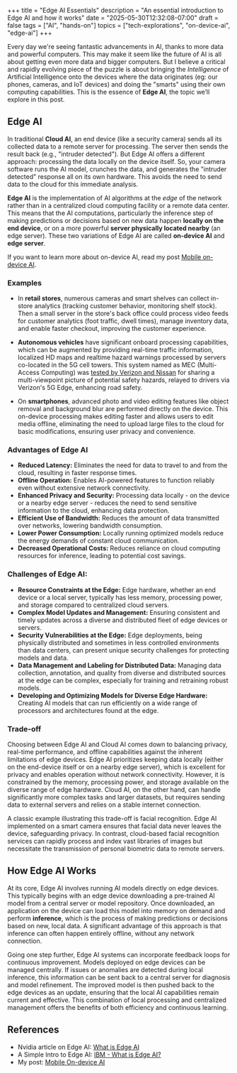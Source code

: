+++
title = "Edge AI Essentials"
description = "An essential introduction to Edge AI and how it works"
date = "2025-05-30T12:32:08-07:00"
draft = false
tags = ["AI", "hands-on"]
topics = ["tech-explorations", "on-device-ai", "edge-ai"]
+++

Every day we're seeing fantastic advancements in AI, thanks to more data and powerful computers. This may make it seem like the future of AI is all about getting even more data and bigger computers. But I believe a critical and rapidly evolving piece of the puzzle is about bringing the *Intelligence* of Artificial Intelligence onto the devices where the data originates (eg: our phones, cameras, and IoT devices) and doing the "smarts" using their own computing capabilities. This is the essence of **Edge AI**, the topic we’ll explore in this post.

## Edge AI
In traditional **Cloud AI**, an end device (like a security camera) sends all its collected data to a remote server for processing. The server then sends the result back (e.g., "intruder detected"). But Edge AI offers a different approach: processing the data locally on the device itself. So, your camera software runs the AI model, crunches the data, and generates the "intruder detected" response all on its own hardware. This avoids the need to send data to the cloud for this immediate analysis.

**Edge AI** is the implementation of AI algorithms at the *edge* of the network rather than in a centralized cloud computing facility or a remote data center. This means that the AI computations, particularly the inference step of making predictions or decisions based on new data happen **locally on the end device**, or on a more powerful **server physically located nearby** (an edge server). These two variations of Edge AI are called **on-device AI** and **edge server**.

If you want to learn more about on-device AI, read my post [Mobile on-device AI](/post/mobile-ondevice-ai).

### Examples
- In **retail stores**, numerous cameras and smart shelves can collect in-store analytics (tracking customer behavior, monitoring shelf stock). Then a small server in the store's back office could process video feeds for customer analytics (foot traffic, dwell times), manage inventory data, and enable faster checkout, improving the customer experience.

- **Autonomous vehicles** have significant onboard processing capabilities, which can be augmented by providing real-time traffic information, localized HD maps and realtime hazard warnings processed by servers co-located in the 5G cell towers. This system named as MEC (Multi-Access Computing) was [tested by Verizon and Nissan](https://www.rcrwireless.com/20211021/telco-cloud/verizon-and-nissan-demonstrate-edge-computing-for-improved-connected-vehicle-communication) for sharing a multi-viewpoint picture of potential safety hazards, relayed to drivers via Verizon's 5G Edge, enhancing road safety.

- On **smartphones**, advanced photo and video editing features like object removal and background blur are performed directly on the device. This on-device processing makes editing faster and allows users to edit media offline, eliminating the need to upload large files to the cloud for basic modifications, ensuring user privacy and convenience.

### Advantages of Edge AI
*   **Reduced Latency:** Eliminates the need for data to travel to and from the cloud, resulting in faster response times.
*   **Offline Operation:** Enables AI-powered features to function reliably even without extensive network connectivity.
*   **Enhanced Privacy and Security:** Processing data locally - on the device or a nearby edge server - reduces the need to send sensitive information to the cloud, enhancing data protection.
*   **Efficient Use of Bandwidth:** Reduces the amount of data transmitted over networks, lowering bandwidth consumption.
*   **Lower Power Consumption:** Locally running optimized models reduce the energy demands of constant cloud communication.
*   **Decreased Operational Costs:** Reduces reliance on cloud computing resources for inference, leading to potential cost savings.

### Challenges of Edge AI:

*   **Resource Constraints at the Edge:** Edge hardware, whether an end device or a local server, typically has less memory, processing power, and storage compared to centralized cloud servers.
*   **Complex Model Updates and Management:** Ensuring consistent and timely updates across a diverse and distributed fleet of edge devices or servers.
*   **Security Vulnerabilities at the Edge:** Edge deployments, being physically distributed and sometimes in less controlled environments than data centers, can present unique security challenges for protecting models and data.
*   **Data Management and Labeling for Distributed Data:** Managing data collection, annotation, and quality from diverse and distributed sources at the edge can be complex, especially for training and retraining robust models.
*   **Developing and Optimizing Models for Diverse Edge Hardware:** Creating AI models that can run efficiently on a wide range of processors and architectures found at the edge.

### Trade-off
Choosing between Edge AI and Cloud AI comes down to balancing privacy, real-time performance, and offline capabilities against the inherent limitations of edge devices. Edge AI prioritizes keeping data locally (either on the end-device itself or on a nearby edge server), which is excellent for privacy and enables operation without network connectivity. However, it is constrained by the memory, processing power, and storage available on the diverse range of edge hardware. Cloud AI, on the other hand, can handle significantly more complex tasks and larger datasets, but requires sending data to external servers and relies on a stable internet connection.

A classic example illustrating this trade-off is facial recognition. Edge AI implemented on a smart camera ensures that facial data never leaves the device, safeguarding privacy. In contrast, cloud-based facial recognition services can rapidly process and index vast libraries of images but necessitate the transmission of personal biometric data to remote servers.

## How Edge AI Works
At its core, Edge AI involves running AI models directly on edge devices. This typically begins with an edge device downloading a pre-trained AI model from a central server or model repository. Once downloaded, an application on the device can load this model into memory on demand and perform **inference**, which is the process of making predictions or decisions based on new, local data. A significant advantage of this approach is that inference can often happen entirely offline, without any network connection.

Going one step further, Edge AI systems can incorporate feedback loops for continuous improvement. Models deployed on edge devices can be managed centrally. If issues or anomalies are detected during local inference, this information can be sent back to a central server for diagnosis and model refinement. The improved model is then pushed back to the edge devices as an update, ensuring that the local AI capabilities remain current and effective. This combination of local processing and centralized management offers the benefits of both efficiency and continuous learning.

## References
* Nvidia article on Edge AI: [What is Edge AI](https://blogs.nvidia.com/blog/what-is-edge-ai/)
* A Simple Intro to Edge AI: [IBM - What is Edge AI?](https://www.ibm.com/think/topics/edge-ai)
* My post: [Mobile On-device AI](/post/mobile-ondevice-ai)
